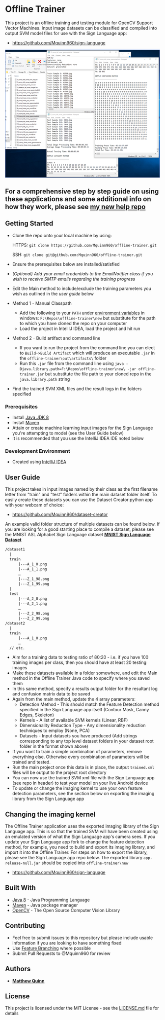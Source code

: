 # Offline Trainer
This project is an offline training and testing module for OpenCV Support Vector Machines. Input image datasets can be classified and compiled into output SVM model files for use with the Sign Language app:

* https://github.com/Mquinn960/sign-language

![Alt text](/Preview.png?raw=true "Preview")

## For a comprehensive step by step guide on using these applications and some additional info on how they work, please see [my new help repo](https://github.com/Mquinn960/sign-language-help)

## Getting Started

* Clone the repo onto your local machine by using:

    HTTPS: ```git clone https://github.com/Mquinn960/offline-trainer.git```
    
    SSH: ```git clone git@github.com:Mquinn960/offline-trainer.git```
   
* Ensure the prerequisites below are installed/satisfied

* *(Optional) Add your email credentials to the EmailNotifier class if you wish to receive SMTP emails regarding the training progress*

* Edit the Main method to include/exclude the training parameters you wish as outlined in the *user guide* below

* Method 1 - Manual Classpath
    * Add the following to your ```PATH``` under [environment variables](https://www.java.com/en/download/help/path.xml) in windows: ```F:\Repos\offline-trainer\new``` but substitute for the path to which you have cloned the repo on your computer
    * Load the project in IntellIJ IDEA, load the project and hit run

* Method 2 - Build artifact and command line
    * If you want to run the project from the command line you can elect to ```Build->Build Artifact``` which will produce an executable ```.jar``` in the ```offline-trainer\out\artifacts\``` folder
    * Run this ```.jar``` file from the command line using ```java -Djava.library.path=F:\Repos\offline-trainer\new\ -jar offline-trainer.jar``` but substitute the file path to your cloned repo in the ```java.library.path``` string

* Find the trained SVM XML files and the result logs in the folders specified

### Prerequisites

* Install [Java JDK 8](https://www.oracle.com/technetwork/java/javase/downloads/jdk8-downloads-2133151.html)
* Install [Maven](https://maven.apache.org/)
* Attain or create machine learning input images for the Sign Language you're attempting to model (see the User Guide below)
* It is recommended that you use the IntelliJ IDEA IDE noted below

### Development Environment

* Created using [IntelliJ IDEA](https://www.jetbrains.com/idea/)

## User Guide

This project takes in input images named by their class as the first filename letter from "train" and "test" folders within the main dataset folder itself. To easily create these datasets you can use the Dataset Creator python app with your webcam of choice:

* https://github.com/Mquinn960/dataset-creator

An example valid folder structure of multiple datasets can be found below. If you are looking for a good starting place to compile a dataset, please see the MNIST ASL Alphabet Sign Language dataset **[MNIST Sign Language Dataset](https://www.kaggle.com/datamunge/sign-language-mnist)**

```
/dataset1
  |
  train
      |---A_1_0.png
      |---A_1_1.png
      …
      |---Z_1_98.png
      |---Z_1_99.png
  |
  test
      |---A_2_0.png
      |---A_2_1.png
      …
      |---Z_2_98.png
      |---Z_2_99.png
/dataset2
  |
  train
      |---A_1_0.png
      …
  // etc.
```
* Aim for a training data to testing ratio of 80:20 - i.e. if you have 100 training images per class, then you should have at least 20 testing images
* Make these datasets available in a folder somewhere, and edit the Main method in the Offline Trainer Java code to specify where you saved them
* In this same method, specify a results output folder for the resultant log and confusion matrix data to be saved
* Again from the main method, update the 4 array parameters:
  * Detection Method - This should match the Feature Detection method specified in the Sign Language app itself (Contour Mask, Canny Edges, Skeleton)
  * Kernels - A list of available SVM kernels (Linear, RBF)
  * Dimensionality Reduction Type - Any dimensionality reduction techniques to employ (None, PCA)
  * Datasets - Input datasets you have produced (Add strings corresponding to any top level dataset folders in your dataset root folder in the format shown above)
* If you want to train a simple combination of parameters, remove everything else. Otherwise every combination of parameters will be trained and tested.
* Run the main project once this data is in place, the output ```trained.xml``` files will be output to the project root directory
* You can now use the trained SVM xml file with the Sign Language app (see repo in header) to test your model on your live Android device
* To update or change the imaging kernel to use your own feature detection parameters, see the section below on exporting the imaging library from the Sign Language app

## Changing the imaging kernel

The Offline Trainer application uses the exported imaging library of the Sign Language app. This is so that the trained SVM will have been created using an emulated version of what the Sign Language app's camera sees. If you update your Sign Language app fork to change the feature detection method, for example, you need to build and export its imaging library, and import it into the Offline Trainer. For steps on how to export the library, please see the Sign Language app repo below. The exported library ```app-release-null.jar``` should be copied into ```offline-trainer\new```

* https://github.com/Mquinn960/sign-language

## Built With

* [Java 8](https://www.oracle.com/technetwork/java/javase/overview/java8-2100321.html) - Java Programming Language
* [Maven](https://maven.apache.org/) - Java package manager
* [OpenCV](https://opencv.org/) - The Open Source Computer Vision Library 

## Contributing

* Feel free to submit issues to this repository but please include usable information if you are looking to have something fixed
* Use [Feature Branching](https://www.atlassian.com/git/tutorials/comparing-workflows/feature-branch-workflow) where possible
* Submit Pull Requests to @Mquinn960 for review

## Authors

* **[Matthew Quinn](http://mquinn.co.uk)**

## License

This project is licensed under the MIT License - see the [LICENSE.md](LICENSE.md) file for details
